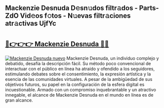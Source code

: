 ## Mackenzie Desnuda D𝚎sn𝚞dos filtr𝚊dos - Parts-ZdO Vid𝚎os f𝚘tos - N𝚞evas filtr𝚊ciones atr𝚊ctivas UjfYc

# <h2><a href="http://mb1kog.tromn.icu/?c=Mackenzie+Desnuda">🔗👉👉👉 Mackenzie Desnuda 🔗🔗</a></h2>

[![Mackenzie Desnuda nuevo](https://i.imgur.com/pEAQMta.gif)](http://mb1kog.tromn.icu/?c=Mackenzie+Desnuda)
Mackenzie Desnuda, un individuo complejo y debatido, desafía la descripción fácil. Su método poco convencional de interactuar con el público en línea ha atraído y ofendido a los seguidores, estimulando debates sobre el consentimiento, la expresión artística y la esencia de las comunidades virtuales. A pesar de la ambigüedad de sus objetivos futuros, su papel en la configuración de la esfera digital es incuestionable. Armado con un compromiso inquebrantable y un atractivo innegable, el alcance de Mackenzie Desnuda en el mundo en línea es de gran alcance.
